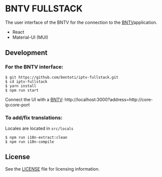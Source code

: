 # BNTV FULLSTACK

The user interface of the BNTV for the connection to the [BNTV](https://github.com/bentoti/iptv-fullstack.git)application.

- React
- Material-UI (MUI)

## Development

### For the BNTV interface:

```
$ git https://github.com/bentoti/iptv-fullstack.git
$ cd iptv-fullstack
$ yarn install
$ npm run start
```

Connect the UI with a [BNTV](https://github.com/bentoti/iptv-fullstack.git):
http://localhost:3000?address=http://core-ip:core-port

### To add/fix translations:
Locales are located in `src/locals`
```
$ npm run i18n-extract:clean
$ npm run i18n-compile
```

## License
See the [LICENSE](./LICENSE) file for licensing information.
